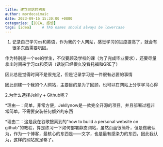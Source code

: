 ```yaml
---
title: 建立网站的初衷
author: mordecaimaic
date: 2023-09-16 15:30:00 +0800
categories: [IDEA, 感想]
tags: [idea]     # TAG names should always be lowercase
---
```


1. 记录自己学习cs和英语，作为我的个人网站，感觉学习的进度提高了，就会有很多东西需要巩固。

作为特别是一个ee的学生，不仅要顾及学校的课（为了完成毕业要求），还要尽量拿出时间来学习cs和英语（话说已经很久没看托福和GRE了）


因此总是觉得时间不是很充足，但是记录学习是一件很有必要的事情

因此创建一个我的个人网站，主要目的是为了回顾，也可以在网站上分享学习心得



2.为什么选择Jeklly + Github呢？ 

*理由一：简单，非常方便，Jekllynow是一款完全开源的项目，并且部署过程非常简单，不需要安装任何额外的东西

*理由二：这是我在谷歌搜索到的"how to build a personal website on github"的教程，算是练习一下如何部署静态网站，虽然页面很简朴，但是做我认为，作为一个博客，最核心的东西是——文字，也是最有感染力的东西，因此我认为，这样的网站就足够了。
